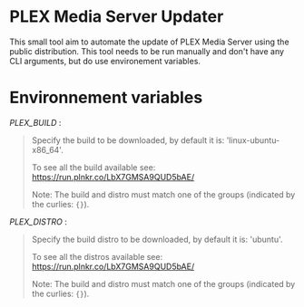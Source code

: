 # PLEX Media Server Updater

This small tool aim to automate the update of PLEX Media Server using the public distribution.
This tool needs to be run manually and don't have any CLI arguments, but do use environement variables.

# Environnement variables

*PLEX_BUILD* :

> Specify the build to be downloaded, by default it is: 'linux-ubuntu-x86_64'.
>
> To see all the build available see: https://run.plnkr.co/LbX7GMSA9QUD5bAE/
>
> Note: The build and distro must match one of the groups (indicated by the curlies: `{}`).

*PLEX_DISTRO* :

> Specify the build distro to be downloaded, by default it is: 'ubuntu'.
>
> To see all the distros available see: https://run.plnkr.co/LbX7GMSA9QUD5bAE/
>
> Note: The build and distro must match one of the groups (indicated by the curlies: `{}`).
